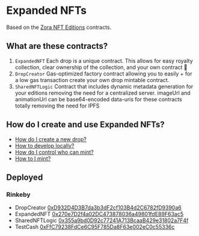 # Expanded NFTs

Based on the [Zora NFT Editions](https://github.com/ourzora/nft-editions) contracts.

## What are these contracts?

1. `ExpandedNFT`
   Each drop is a unique contract.
   This allows for easy royalty collection, clear ownership of the collection, and your own contract 🎉
2. `DropCreator`
   Gas-optimized factory contract allowing you to easily + for a low gas transaction create your own drop mintable contract.
3. `SharedNFTLogic`
   Contract that includes dynamic metadata generation for your editions removing the need for a centralized server.
   imageUrl and animationUrl can be base64-encoded data-uris for these contracts totally removing the need for IPFS

## How do I create and use Expanded NFTs?

- [How do I create a new drop?](./docs/create-a-drop.md)
- [How to develop locally?](./docs/develop.md)
- [How do I control who can mint?](./docs/permissioning.md)
- [How to I mint?](./docs/minting.md)

## Deployed

### Rinkeby

- DropCreator [0xD932D4D3B7da3b3dF2cf103B4d2C6782fD9390a6](https://rinkeby.etherscan.io/address/0xD932D4D3B7da3b3dF2cf103B4d2C6782fD9390a6)
- ExpandedNFT [0x270e7D2f4a02DC473878036a49801fdE89F63ac5](https://rinkeby.etherscan.io/address/0x270e7D2f4a02DC473878036a49801fdE89F63ac5)
- SharedNFTLogic [0x355a9bd0D92c77241A713BcaaB429e31802a7F4f](https://rinkeby.etherscan.io/address/0x355a9bd0D92c77241A713BcaaB429e31802a7F4f)
- TestCash [0xFfC79238FdCe6C95F785Da8F63e002eC0c55336c](https://rinkeby.etherscan.io/address/0xFfC79238FdCe6C95F785Da8F63e002eC0c55336c)
